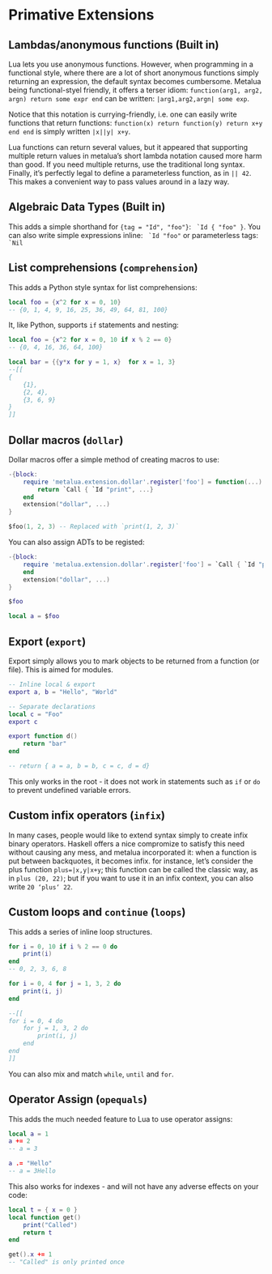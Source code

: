 # Primative Extensions
## Lambdas/anonymous functions (Built in)
Lua lets you use anonymous functions. However, when programming in a functional style, where there are a lot of short anonymous functions simply returning an expression, the default syntax becomes cumbersome. Metalua being
functional-styel friendly, it offers a terser idiom: `function(arg1, arg2, argn) return some expr end` can be written: `|arg1,arg2,argn| some exp`.

Notice that this notation is currying-friendly, i.e. one can easily write functions that return functions: `function(x) return function(y) return x+y end end` is simply written `|x||y| x+y`.

Lua functions can return several values, but it appeared that supporting multiple return values in metalua’s short lambda notation caused more harm than good. If you need multiple returns, use the traditional long syntax.
Finally, it’s perfectly legal to define a parameterless function, as in `|| 42`. This makes a convenient way to pass values around in a lazy way.

## Algebraic Data Types (Built in)
This adds a simple shorthand for `{tag = "Id", "foo"}`: `` `Id { "foo" }``. You can also write simple expressions inline: `` `Id "foo"`` or parameterless tags: `` `Nil``

## List comprehensions (`comprehension`)
This adds a Python style syntax for list comprehensions:

```lua
local foo = {x^2 for x = 0, 10}
-- {0, 1, 4, 9, 16, 25, 36, 49, 64, 81, 100}
```

It, like Python, supports `if` statements and nesting:

```lua
local foo = {x^2 for x = 0, 10 if x % 2 == 0}
-- {0, 4, 16, 36, 64, 100}

local bar = {{y*x for y = 1, x}  for x = 1, 3}
--[[
{
	{1},
	{2, 4},
	{3, 6, 9}
}
]]
```

## Dollar macros (`dollar`)
Dollar macros offer a simple method of creating macros to use:

```lua
-{block:
	require 'metalua.extension.dollar'.register['foo'] = function(...)
		return `Call { `Id "print", ...}
	end
	extension("dollar", ...)
}

$foo(1, 2, 3) -- Replaced with `print(1, 2, 3)`
```

You can also assign ADTs to be registed:

```lua
-{block:
	require 'metalua.extension.dollar'.register['foo'] = `Call { `Id "print", `String "Something"}
	end
	extension("dollar", ...)
}

$foo

local a = $foo
```

## Export (`export`)
Export simply allows you to mark objects to be returned from a function (or file). This is aimed for modules.

```lua
-- Inline local & export
export a, b = "Hello", "World"

-- Separate declarations
local c = "Foo"
export c

export function d()
	return "bar"
end

-- return { a = a, b = b, c = c, d = d}
```

This only works in the root - it does not work in statements such as `if` or `do` to prevent undefined variable errors.

## Custom infix operators (`infix`)
In many cases, people would like to extend syntax simply to create infix binary operators. Haskell offers a nice compromize to satisfy this need without causing any mess, and metalua incorporated it: when a function is put between backquotes, it becomes infix. for instance, let’s consider the plus function `plus=|x,y|x+y`; this function can be called the classic way, as in `plus (20, 22)`; but if you want to use it in an infix context, you can also write `20 ‘plus‘ 22`.

## Custom loops and `continue` (`loops`)
This adds a series of inline loop structures.

```lua
for i = 0, 10 if i % 2 == 0 do
	print(i)
end
-- 0, 2, 3, 6, 8

for i = 0, 4 for j = 1, 3, 2 do
	print(i, j)
end

--[[
for i = 0, 4 do
	for j = 1, 3, 2 do
		print(i, j)
	end
end
]]
```

You can also mix and match `while`, `until` and `for`.

## Operator Assign (`opequals`)
This adds the much needed feature to Lua to use operator assigns:

```lua
local a = 1
a += 2
-- a = 3

a .= "Hello"
-- a = 3Hello
```

This also works for indexes - and will not have any adverse effects on your code:
```lua
local t = { x = 0 }
local function get()
	print("Called")
	return t
end

get().x += 1
-- "Called" is only printed once
```
